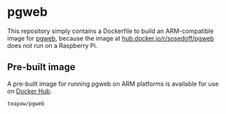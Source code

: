 # pgweb

This repository simply contains a Dockerfile to build an ARM-compatible image for [pgweb](https://github.com/sosedoff/pgweb), because the image at [hub.docker.io/r/sosedoff/pgweb](https://hub.docker.com/r/sosedoff/pgweb) does not run on a Raspberry Pi.

## Pre-built image

A pre-built image for running pgweb on ARM platforms is available for use on [Docker Hub](https://hub.docker.io/r/teapow/pgweb).

```
teapow/pgweb
```